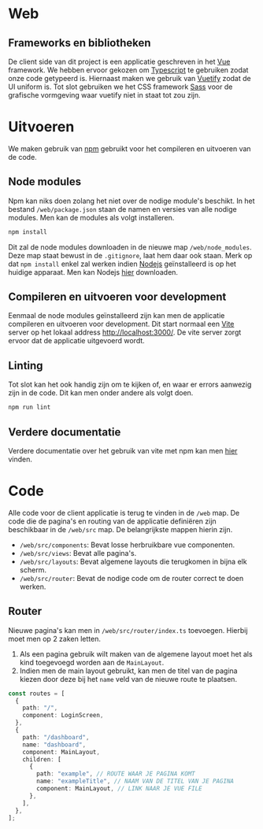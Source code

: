 # Web

## Frameworks en bibliotheken

De client side van dit project is een applicatie geschreven in het [Vue](https://vuejs.org/) framework. We hebben ervoor gekozen om [Typescript](https://www.typescriptlang.org/) te gebruiken zodat onze code getypeerd is. Hiernaast maken we gebruik van [Vuetify](https://vuetifyjs.com/en/) zodat de UI uniform is. Tot slot gebruiken we het CSS framework [Sass](https://sass-lang.com/) voor de grafische vormgeving waar vuetify niet in staat tot zou zijn.

# Uitvoeren

We maken gebruik van [npm](https://www.npmjs.com/) gebruikt voor het compileren en uitvoeren van de code.

## Node modules

Npm kan niks doen zolang het niet over de nodige module's beschikt. In het bestand `/web/package.json` staan de namen en versies van alle nodige modules.
Men kan de modules als volgt installeren.

```bash
npm install
```

Dit zal de node modules downloaden in de nieuwe map `/web/node_modules`.
Deze map staat bewust in de `.gitignore`, laat hem daar ook staan.
Merk op dat `npm install` enkel zal werken indien [Nodejs](https://nodejs.org/en/) geïnstalleerd is op het huidige apparaat.
Men kan Nodejs [hier](https://nodejs.org/en/download/) downloaden.

## Compileren en uitvoeren voor development

Eenmaal de node modules geïnstalleerd zijn kan men de applicatie compileren en uitvoeren voor development.
Dit start normaal een [Vite](https://vitejs.dev/) server op het lokaal address [http://localhost:3000/](http://localhost:3000/).
De vite server zorgt ervoor dat de applicatie uitgevoerd wordt.

## Linting

Tot slot kan het ook handig zijn om te kijken of, en waar er errors aanwezig zijn in de code. Dit kan men onder andere als volgt doen.

```bash
npm run lint
```

## Verdere documentatie

Verdere documentatie over het gebruik van vite met npm kan men [hier](https://vitejs.dev/config/) vinden.

# Code

Alle code voor de client applicatie is terug te vinden in de `/web` map. De code die de pagina's en routing van de applicatie definiëren zijn beschikbaar in de `/web/src` map. De belangrijkste mappen hierin zijn.

- `/web/src/components`: Bevat losse herbruikbare vue componenten.
- `/web/src/views`: Bevat alle pagina's.
- `/web/src/layouts`: Bevat algemene layouts die terugkomen in bijna elk scherm.
- `/web/src/router`: Bevat de nodige code om de router correct te doen werken.

## Router

Nieuwe pagina's kan men in `/web/src/router/index.ts` toevoegen. Hierbij moet men op 2 zaken letten.

1. Als een pagina gebruik wilt maken van de algemene layout moet het als kind toegevoegd worden aan de `MainLayout`.
2. Indien men de main layout gebruikt, kan men de titel van de pagina kiezen door deze bij het `name` veld van de nieuwe route te plaatsen.

```ts
const routes = [
  {
    path: "/",
    component: LoginScreen,
  },
  {
    path: "/dashboard",
    name: "dashboard",
    component: MainLayout,
    children: [
      {
        path: "example", // ROUTE WAAR JE PAGINA KOMT
        name: "exampleTitle", // NAAM VAN DE TITEL VAN JE PAGINA
        component: MainLayout, // LINK NAAR JE VUE FILE
      },
    ],
  },
];
```